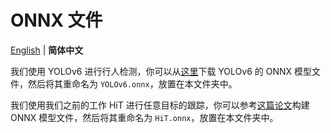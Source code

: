 # ONNX 文件

[English](README.md) | __简体中文__

我们使用 YOLOv6 进行行人检测，你可以从[这里](https://github.com/meituan/YOLOv6/tree/main/deploy/ONNX#download)下载 YOLOv6 的 ONNX 模型文件，然后将其重命名为 `YOLOv6.onnx`，放置在本文件夹中。

我们使用我们之前的工作 HiT 进行任意目标的跟踪，你可以参考[这篇论文](https://arxiv.org/abs/2308.06904)构建 ONNX 模型文件，然后将其重命名为 `HiT.onnx`，放置在本文件夹中。
